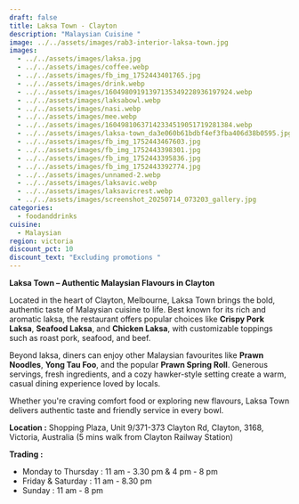 ```yaml
---
draft: false
title: Laksa Town - Clayton
description: "Malaysian Cuisine "
image: ../../assets/images/rab3-interior-laksa-town.jpg
images:
  - ../../assets/images/laksa.jpg
  - ../../assets/images/coffee.webp
  - ../../assets/images/fb_img_1752443401765.jpg
  - ../../assets/images/drink.webp
  - ../../assets/images/16049809191397135349228936197924.webp
  - ../../assets/images/laksabowl.webp
  - ../../assets/images/nasi.webp
  - ../../assets/images/mee.webp
  - ../../assets/images/16049810637142334519051719281384.webp
  - ../../assets/images/laksa-town_da3e060b61bdbf4ef3fba406d38b0595.jpg
  - ../../assets/images/fb_img_1752443467603.jpg
  - ../../assets/images/fb_img_1752443398301.jpg
  - ../../assets/images/fb_img_1752443395836.jpg
  - ../../assets/images/fb_img_1752443392774.jpg
  - ../../assets/images/unnamed-2.webp
  - ../../assets/images/laksavic.webp
  - ../../assets/images/laksavicrest.webp
  - ../../assets/images/screenshot_20250714_073203_gallery.jpg
categories:
  - foodanddrinks
cuisine:
  - Malaysian
region: victoria
discount_pct: 10
discount_text: "Excluding promotions "
---
```

**Laksa Town – Authentic Malaysian Flavours in Clayton**

Located in the heart of Clayton, Melbourne, Laksa Town brings the bold, authentic taste of Malaysian cuisine to life. Best known for its rich and aromatic laksa, the restaurant offers popular choices like **Crispy Pork Laksa**, **Seafood Laksa**, and **Chicken Laksa**, with customizable toppings such as roast pork, seafood, and beef.

Beyond laksa, diners can enjoy other Malaysian favourites like **Prawn Noodles**, **Yong Tau Foo**, and the popular **Prawn Spring Roll**. Generous servings, fresh ingredients, and a cozy hawker-style setting create a warm, casual dining experience loved by locals.

Whether you're craving comfort food or exploring new flavours, Laksa Town delivers authentic taste and friendly service in every bowl.

**Location :** Shopping Plaza, Unit 9/371-373 Clayton Rd, Clayton, 3168, Victoria, Australia (5 mins walk from Clayton Railway Station)

**Trading :** [](<>)

* Monday to Thursday : 11 am - 3.30 pm & 4 pm - 8 pm
* Friday & Saturday : 11 am - 8.30 pm
* Sunday : 11 am - 8 pm
